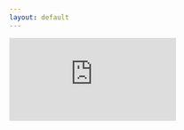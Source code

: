 ```yaml
---
layout: default
---
```

<iframe src="https://script.google.com/macros/s/AKfycbxfnUzNsOQyvbjq9PNltnt41gS2Ev8brL8u9COZKh6hTHUaiWvP/exec" frameborder="0" allowfullscreen></iframe>
